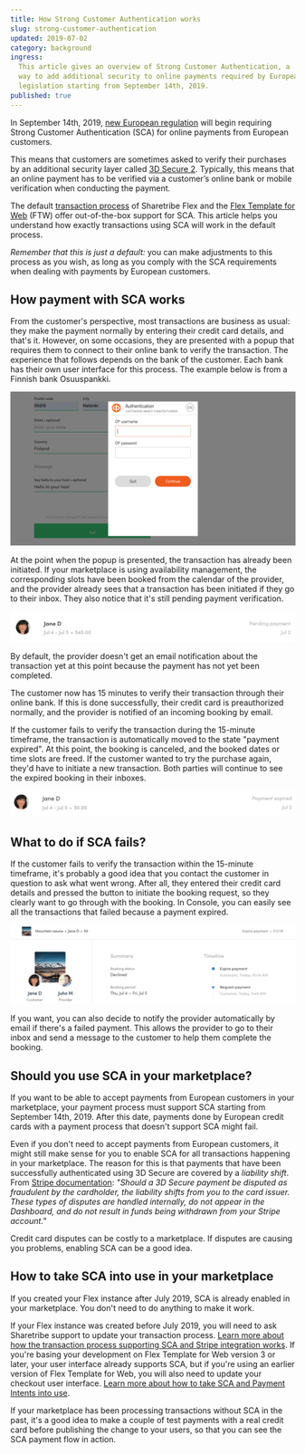 ```yaml
---
title: How Strong Customer Authentication works
slug: strong-customer-authentication
updated: 2019-07-02
category: background
ingress:
  This article gives an overview of Strong Customer Authentication, a
  way to add additional security to online payments required by European
  legislation starting from September 14th, 2019.
published: true
---
```


In September 14th, 2019,
[new European regulation](https://stripe.com/gb/guides/strong-customer-authentication)
will begin requiring Strong Customer Authentication (SCA) for online
payments from European customers.

This means that customers are sometimes asked to verify their purchases
by an additional security layer called
[3D Secure 2](https://stripe.com/gb/guides/3d-secure-2). Typically, this
means that an online payment has to be verified via a customer’s online
bank or mobile verification when conducting the payment.

The default [transaction process](/background/transaction-process/) of
Sharetribe Flex and the
[Flex Template for Web](https://github.com/sharetribe/flex-template-web)
(FTW) offer out-of-the-box support for SCA. This article helps you
understand how exactly transactions using SCA will work in the
default process.

_Remember that this is just a default:_ you can make adjustments to this
process as you wish, as long as you comply with the SCA requirements
when dealing with payments by European customers.

## How payment with SCA works

From the customer's perspective, most transactions are business as
usual: they make the payment normally by entering their credit card
details, and that's it. However, on some occasions, they are presented
with a popup that requires them to connect to their online bank to
verify the transaction. The experience that follows depends on the bank
of the customer. Each bank has their own user interface for this
process. The example below is from a Finnish bank Osuuspankki.

![SCA in action](sca_op_authentication.png 'SCA in action')

At the point when the popup is presented, the transaction has already
been initiated. If your marketplace is using availability management,
the corresponding slots have been booked from the calendar of the
provider, and the provider already sees that a transaction has been initiated
if they go to their inbox. They also notice that it's still pending
payment verification.

![Pending payment](sca_pending_payment.png 'Pending payment')

By default, the provider doesn't get an email notification about the
transaction yet at this point because the payment has not yet been
completed.

The customer now has 15 minutes to verify their transaction through
their online bank. If this is done successfully, their credit card is
preauthorized normally, and the provider is notified of an incoming
booking by email.

If the customer fails to verify the transaction during the 15-minute
timeframe, the transaction is automatically moved to the state "payment
expired". At this point, the booking is canceled, and the booked dates
or time slots are freed. If the customer wanted to try the purchase
again, they'd have to initiate a new transaction. Both parties will
continue to see the expired booking in their inboxes.

![Payment expired](sca_payment_expired.png 'Payment expired')

## What to do if SCA fails?

If the customer fails to verify the transaction within the 15-minute
timeframe, it's probably a good idea that you contact the customer in
question to ask what went wrong. After all, they entered their credit
card details and pressed the button to initiate the booking request, so
they clearly want to go through with the booking. In Console, you can
easily see all the transactions that failed because a payment expired.

![Expired payment in Console](sca_console.png 'Expired payment in Console')

If you want, you can also decide to notify the provider automatically by
email if there's a failed payment. This allows the provider to go to
their inbox and send a message to the customer to help them complete the
booking.

## Should you use SCA in your marketplace?

If you want to be able to accept payments from European customers in
your marketplace, your payment process must support SCA starting
from September 14th, 2019. After this date, payments done by European
credit cards with a payment process that doesn't support SCA might fail.

Even if you don't need to accept payments from European customers, it might
still make sense for you to enable SCA for all transactions happening in
your marketplace. The reason for this is that payments that have been
successfully authenticated using 3D Secure are covered by a _liability
shift_. From
[Stripe documentation](https://stripe.com/docs/payments/3d-secure#disputed-payments):
_"Should a 3D Secure payment be disputed as fraudulent by the
cardholder, the liability shifts from you to the card issuer. These
types of disputes are handled internally, do not appear in the
Dashboard, and do not result in funds being withdrawn from your Stripe
account."_

Credit card disputes can be costly to a marketplace. If disputes are
causing you problems, enabling SCA can be a good idea.

## How to take SCA into use in your marketplace

If you created your Flex instance after July 2019, SCA is already
enabled in your marketplace. You don't need to do anything to make it
work.

If your Flex instance was created before July 2019, you will need to ask
Sharetribe support to update your transaction process.
[Learn more about how the transaction process supporting SCA and Stripe integration works](/background/payment-intents/).
If you're basing your development on Flex Template for Web version 3 or
later, your user interface already supports SCA, but if you're using an
earlier version of Flex Template for Web, you will also need to update
your checkout user interface.
[Learn more about how to take SCA and Payment Intents into use](/guides/how-to-take-payment-intents-into-use/).

If your marketplace has been processing transactions without SCA in the
past, it's a good idea to make a couple of test payments with a real
credit card before publishing the change to your users, so that you can
see the SCA payment flow in action.

